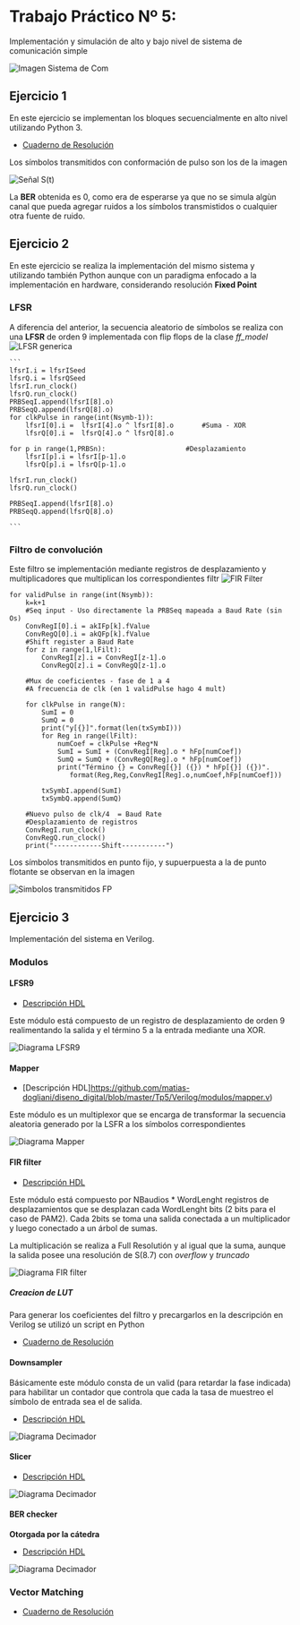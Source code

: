 # Trabajo Práctico Nº 5: 

Implementación y simulación de alto y bajo nivel de sistema de comunicación simple 

![Imagen Sistema de Com](https://github.com/matias-dogliani/diseno_digital/blob/master/Tp5/imgs/diagrama_bloques_sistema.png)

## Ejercicio  1 

   En este ejercicio se implementan los bloques secuencialmente en alto nivel utilizando Python 3. 
   * [Cuaderno de Resolución](https://github.com/matias-dogliani/diseno_digital/blob/master/Tp5/Ej1.ipynb)
    
   Los símbolos transmitidos con conformación de pulso son los de la imagen 
    
   ![Señal S(t)](https://github.com/matias-dogliani/diseno_digital/blob/master/Tp5/imgs/txSymbFlP.png)
       
   La **BER** obtenida es 0, como era de esperarse ya que no se simula algùn canal que pueda agregar ruidos a los símbolos transmistidos o cualquier otra fuente de ruido. 
    

 
 ## Ejercicio 2
  
   En este ejercicio se realiza la implementación del mismo sistema y utilizando también Python aunque con un paradigma enfocado a la implementación en hardware, considerando resolución **Fixed Point** 
    

 ### LFSR 
   
   
   A diferencia del anterior, la secuencia aleatorio de símbolos se realiza con una **LFSR** de orden 9 implementada con flip flops de la clase *ff_model* 
    ![LFSR generica](https://github.com/matias-dogliani/diseno_digital/blob/master/Tp5/imgs/LFSR9.png)
        
    ``` 
    lfsrI.i = lfsrISeed
    lfsrQ.i = lfsrQSeed
    lfsrI.run_clock()
    lfsrQ.run_clock()
    PRBSeqI.append(lfsrI[8].o)
    PRBSeqQ.append(lfsrQ[8].o)
    for clkPulse in range(int(Nsymb-1)):
        lfsrI[0].i =  lfsrI[4].o ^ lfsrI[8].o       #Suma - XOR 
        lfsrQ[0].i =  lfsrQ[4].o ^ lfsrQ[8].o       
    
    for p in range(1,PRBSn):                    #Desplazamiento
        lfsrI[p].i = lfsrI[p-1].o
        lfsrQ[p].i = lfsrQ[p-1].o
    
    lfsrI.run_clock()
    lfsrQ.run_clock()
    
    PRBSeqI.append(lfsrI[8].o)
    PRBSeqQ.append(lfsrQ[8].o)
    
    ```
    
### Filtro de convolución 

   Este filtro se implementación mediante registros de desplazamiento y multiplicadores que multiplican los correspondientes filtr
    ![FIR Filter](https://github.com/matias-dogliani/diseno_digital/blob/master/Tp5/imgs/FIRFilter.png)
    
    
``` 
for validPulse in range(int(Nsymb)): 
    k=k+1
    #Seq input - Uso directamente la PRBSeq mapeada a Baud Rate (sin Os)
    ConvRegI[0].i = akIFp[k].fValue
    ConvRegQ[0].i = akQFp[k].fValue
    #Shift register a Baud Rate 
    for z in range(1,lFilt): 
        ConvRegI[z].i = ConvRegI[z-1].o 
        ConvRegQ[z].i = ConvRegQ[z-1].o 
      
    #Mux de coeficientes - fase de 1 a 4 
    #A frecuencia de clk (en 1 validPulse hago 4 mult)
   
    for clkPulse in range(N):
        SumI = 0
        SumQ = 0
        print("y[{}]".format(len(txSymbI)))
        for Reg in range(lFilt):
            numCoef = clkPulse +Reg*N
            SumI = SumI + (ConvRegI[Reg].o * hFp[numCoef])
            SumQ = SumQ + (ConvRegQ[Reg].o * hFp[numCoef])
            print("Término {} = ConvReg[{}] ({}) * hFp[{}] ({})".
               format(Reg,Reg,ConvRegI[Reg].o,numCoef,hFp[numCoef]))
       
        txSymbI.append(SumI) 
        txSymbQ.append(SumQ)
    
    #Nuevo pulso de clk/4  = Baud Rate 
    #Desplazamiento de registros 
    ConvRegI.run_clock()
    ConvRegQ.run_clock()
    print("------------Shift-----------")
```

Los símbolos transmitidos en punto fijo, y supuerpuesta a la de punto flotante se observan en la imagen 

![Simbolos transmitidos FP](![image.png](attachment:image.png))
   
## Ejercicio 3 

Implementación del sistema en Verilog. 

 ### Modulos 
 
 #### LFSR9 
 
 * [Descripción HDL](https://github.com/matias-dogliani/diseno_digital/blob/master/Tp5/Verilog/modulos/lfsr.v)
 
 Este módulo está compuesto de un registro de desplazamiento de orden 9 realimentando la salida y el término 5 a la entrada mediante una XOR.  
 
 ![Diagrama LFSR9](https://github.com/matias-dogliani/diseno_digital/blob/master/Tp5/imgs/LFSR9.png)
 
 #### Mapper 

 * [Descripción HDL]https://github.com/matias-dogliani/diseno_digital/blob/master/Tp5/Verilog/modulos/mapper.v)
 
 Este módulo es un multiplexor que se encarga de transformar la secuencia aleatoria generado por la LSFR a los símbolos correspondientes
 
 ![Diagrama Mapper](https://github.com/matias-dogliani/diseno_digital/blob/master/Tp5/imgs/mapper.png)
 
 #### FIR filter 
 
  * [Descripción HDL](https://github.com/matias-dogliani/diseno_digital/blob/master/Tp5/Verilog/modulos/FIRfilter.v)
 
 Este módulo está compuesto por NBaudios * WordLenght registros de desplazamientos que se desplazan cada WordLenght bits (2 bits para el caso de PAM2). Cada 2bits se toma una salida conectada a un multiplicador  y luego conectado a un árbol de sumas. 
 
 La multiplicación se realiza a Full Resolutión y al igual que la suma, aunque la salida posee una resolución de S(8.7) con *overflow* y *truncado* 
 
 ![Diagrama FIR filter](https://github.com/matias-dogliani/diseno_digital/blob/master/Tp5/imgs/FIRfilter.png)
 
 ##### Creacion de LUT 
Para generar los coeficientes del filtro y precargarlos en la descripción en Verilog se utilizó un script en Python 

* [Cuaderno de Resolución](https://github.com/matias-dogliani/diseno_digital/blob/master/Tp5/CoeficientesRc.ipynb)
 
 #### Downsampler 
 
 Básicamente este módulo consta de un valid (para retardar la fase indicada)  para habilitar un contador que controla que cada la tasa de muestreo el símbolo de entrada sea el de salida. 
 
 * [Descripción HDL](https://github.com/matias-dogliani/diseno_digital/blob/master/Tp5/Verilog/modulos/downsampler.v)
 
 ![Diagrama Decimador](https://github.com/matias-dogliani/diseno_digital/blob/master/Tp5/imgs/downsampler.png)

#### Slicer 

 * [Descripción HDL](https://github.com/matias-dogliani/diseno_digital/blob/master/Tp5/Verilog/modulos/PAM2slicer.v)
 
 ![Diagrama Decimador](https://github.com/matias-dogliani/diseno_digital/blob/master/Tp5/imgs/slicer.png)


 #### BER checker 
 
 **Otorgada por la cátedra** 
 
 * [Descripción HDL](https://github.com/matias-dogliani/diseno_digital/blob/master/Tp5/Verilog/modulos/prbs_checker.v) 
 
 ![Diagrama Decimador](https://github.com/matias-dogliani/diseno_digital/blob/master/Tp5/imgs/BERChecker.png)
 
 ### Vector Matching

* [Cuaderno de Resolución](https://github.com/matias-dogliani/diseno_digital/blob/master/Tp5/VectorMatching.ipynb)
 
